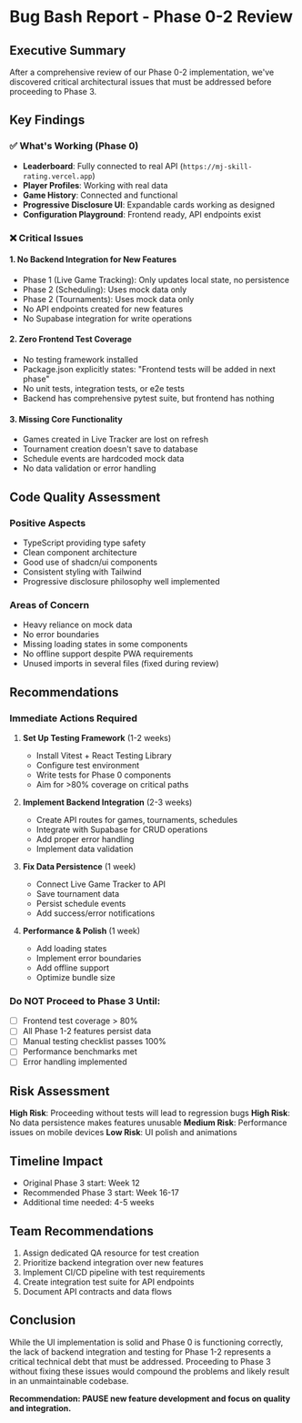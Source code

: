 # Bug Bash Report - Phase 0-2 Review

## Executive Summary

After a comprehensive review of our Phase 0-2 implementation, we've discovered critical architectural issues that must be addressed before proceeding to Phase 3.

## Key Findings

### ✅ What's Working (Phase 0)
- **Leaderboard**: Fully connected to real API (`https://mj-skill-rating.vercel.app`)
- **Player Profiles**: Working with real data
- **Game History**: Connected and functional
- **Progressive Disclosure UI**: Expandable cards working as designed
- **Configuration Playground**: Frontend ready, API endpoints exist

### ❌ Critical Issues

#### 1. **No Backend Integration for New Features**
- Phase 1 (Live Game Tracking): Only updates local state, no persistence
- Phase 2 (Scheduling): Uses mock data only
- Phase 2 (Tournaments): Uses mock data only
- No API endpoints created for new features
- No Supabase integration for write operations

#### 2. **Zero Frontend Test Coverage**
- No testing framework installed
- Package.json explicitly states: "Frontend tests will be added in next phase"
- No unit tests, integration tests, or e2e tests
- Backend has comprehensive pytest suite, but frontend has nothing

#### 3. **Missing Core Functionality**
- Games created in Live Tracker are lost on refresh
- Tournament creation doesn't save to database
- Schedule events are hardcoded mock data
- No data validation or error handling

## Code Quality Assessment

### Positive Aspects
- TypeScript providing type safety
- Clean component architecture
- Good use of shadcn/ui components
- Consistent styling with Tailwind
- Progressive disclosure philosophy well implemented

### Areas of Concern
- Heavy reliance on mock data
- No error boundaries
- Missing loading states in some components
- No offline support despite PWA requirements
- Unused imports in several files (fixed during review)

## Recommendations

### Immediate Actions Required

1. **Set Up Testing Framework** (1-2 weeks)
   - Install Vitest + React Testing Library
   - Configure test environment
   - Write tests for Phase 0 components
   - Aim for >80% coverage on critical paths

2. **Implement Backend Integration** (2-3 weeks)
   - Create API routes for games, tournaments, schedules
   - Integrate with Supabase for CRUD operations
   - Add proper error handling
   - Implement data validation

3. **Fix Data Persistence** (1 week)
   - Connect Live Game Tracker to API
   - Save tournament data
   - Persist schedule events
   - Add success/error notifications

4. **Performance & Polish** (1 week)
   - Add loading states
   - Implement error boundaries
   - Add offline support
   - Optimize bundle size

### Do NOT Proceed to Phase 3 Until:
- [ ] Frontend test coverage > 80%
- [ ] All Phase 1-2 features persist data
- [ ] Manual testing checklist passes 100%
- [ ] Performance benchmarks met
- [ ] Error handling implemented

## Risk Assessment

**High Risk**: Proceeding without tests will lead to regression bugs
**High Risk**: No data persistence makes features unusable
**Medium Risk**: Performance issues on mobile devices
**Low Risk**: UI polish and animations

## Timeline Impact

- Original Phase 3 start: Week 12
- Recommended Phase 3 start: Week 16-17
- Additional time needed: 4-5 weeks

## Team Recommendations

1. Assign dedicated QA resource for test creation
2. Prioritize backend integration over new features
3. Implement CI/CD pipeline with test requirements
4. Create integration test suite for API endpoints
5. Document API contracts and data flows

## Conclusion

While the UI implementation is solid and Phase 0 is functioning correctly, the lack of backend integration and testing for Phase 1-2 represents a critical technical debt that must be addressed. Proceeding to Phase 3 without fixing these issues would compound the problems and likely result in an unmaintainable codebase.

**Recommendation: PAUSE new feature development and focus on quality and integration.**
